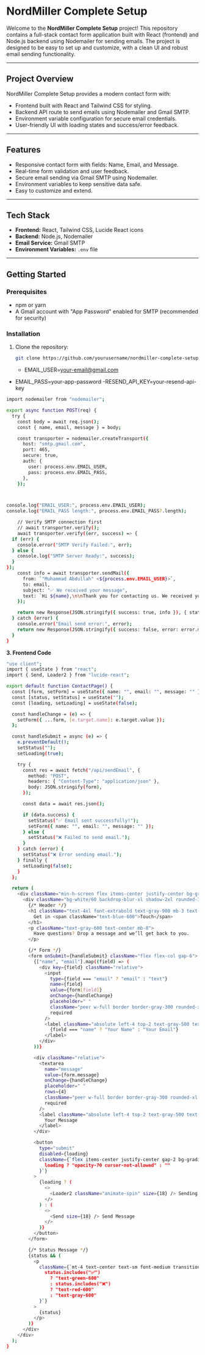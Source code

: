 # NordMiller Complete Setup

Welcome to the **NordMiller Complete Setup** project! This repository contains a full-stack contact form application built with React (frontend) and Node.js backend using Nodemailer for sending emails. The project is designed to be easy to set up and customize, with a clean UI and robust email sending functionality.

---

## Project Overview

NordMiller Complete Setup provides a modern contact form with:

- Frontend built with React and Tailwind CSS for styling.
- Backend API route to send emails using Nodemailer and Gmail SMTP.
- Environment variable configuration for secure email credentials.
- User-friendly UI with loading states and success/error feedback.

---

## Features

- Responsive contact form with fields: Name, Email, and Message.
- Real-time form validation and user feedback.
- Secure email sending via Gmail SMTP using Nodemailer.
- Environment variables to keep sensitive data safe.
- Easy to customize and extend.

---

## Tech Stack

- **Frontend:** React, Tailwind CSS, Lucide React icons
- **Backend:** Node.js, Nodemailer
- **Email Service:** Gmail SMTP
- **Environment Variables:** `.env` file

---

## Getting Started

### Prerequisites

- npm or yarn
- A Gmail account with "App Password" enabled for SMTP (recommended for security)

### Installation

1. Clone the repository:

   ```bash
   git clone https://github.com/yourusername/nordmiller-complete-setup.git
   ```
   - EMAIL_USER=your-email@gmail.com
- EMAIL_PASS=your-app-password
-RESEND_API_KEY=your-resend-api-key
```bash
import nodemailer from "nodemailer";

export async function POST(req) {
  try {
    const body = await req.json();
    const { name, email, message } = body;

    const transporter = nodemailer.createTransport({
      host: "smtp.gmail.com",
      port: 465,
      secure: true,
      auth: {
        user: process.env.EMAIL_USER,
        pass: process.env.EMAIL_PASS,
      },
    });



console.log("EMAIL_USER:", process.env.EMAIL_USER);
console.log("EMAIL_PASS length:", process.env.EMAIL_PASS?.length);

    // Verify SMTP connection first
    // await transporter.verify();
    await transporter.verify((err, success) => {
  if (err) {
    console.error("SMTP Verify Failed:", err);
  } else {
    console.log("SMTP Server Ready:", success);
  }
});
    const info = await transporter.sendMail({
      from: `"Muhammad Abdullah" <${process.env.EMAIL_USER}>`,
      to: email,
      subject: "✅ We received your message",
      text: `Hi ${name},\n\nThank you for contacting us. We received your message:\n\n"${message}"\n\nWe will get back to you soon.\n\n- Muhammad Abdullah`,
    });

    return new Response(JSON.stringify({ success: true, info }), { status: 200 });
  } catch (error) {
    console.error("Email send error:", error);
    return new Response(JSON.stringify({ success: false, error: error.message }), { status: 500 });
  }
}
```

**3. Frontend Code**
```bash
"use client";
import { useState } from "react";
import { Send, Loader2 } from "lucide-react";

export default function ContactPage() {
  const [form, setForm] = useState({ name: "", email: "", message: "" });
  const [status, setStatus] = useState("");
  const [loading, setLoading] = useState(false);

  const handleChange = (e) => {
    setForm({ ...form, [e.target.name]: e.target.value });
  };

  const handleSubmit = async (e) => {
    e.preventDefault();
    setStatus("");
    setLoading(true);

    try {
      const res = await fetch("/api/sendEmail", {
        method: "POST",
        headers: { "Content-Type": "application/json" },
        body: JSON.stringify(form),
      });

      const data = await res.json();

      if (data.success) {
        setStatus("✅ Email sent successfully!");
        setForm({ name: "", email: "", message: "" });
      } else {
        setStatus("❌ Failed to send email.");
      }
    } catch (error) {
      setStatus("❌ Error sending email.");
    } finally {
      setLoading(false);
    }
  };

  return (
    <div className="min-h-screen flex items-center justify-center bg-gradient-to-br from-blue-50 via-white to-blue-100 px-4">
      <div className="bg-white/60 backdrop-blur-xl shadow-2xl rounded-3xl p-8 md:p-12 w-full max-w-lg border border-white/40 transition-all hover:shadow-blue-100">
        {/* Header */}
        <h1 className="text-4xl font-extrabold text-gray-900 mb-3 text-center">
          Get in <span className="text-blue-600">Touch</span>
        </h1>
        <p className="text-gray-600 text-center mb-8">
          Have questions? Drop a message and we’ll get back to you.
        </p>

        {/* Form */}
        <form onSubmit={handleSubmit} className="flex flex-col gap-6">
          {["name", "email"].map((field) => (
            <div key={field} className="relative">
              <input
                type={field === "email" ? "email" : "text"}
                name={field}
                value={form[field]}
                onChange={handleChange}
                placeholder=" "
                className="peer w-full border border-gray-300 rounded-xl px-4 pt-5 pb-2 text-gray-900 bg-white/50 focus:border-blue-400 focus:ring-2 focus:ring-blue-300 focus:outline-none transition-all"
                required
              />
              <label className="absolute left-4 top-2 text-gray-500 text-sm transition-all peer-placeholder-shown:top-4 peer-placeholder-shown:text-gray-400 peer-placeholder-shown:text-base peer-focus:top-2 peer-focus:text-sm peer-focus:text-blue-500">
                {field === "name" ? "Your Name" : "Your Email"}
              </label>
            </div>
          ))}

          <div className="relative">
            <textarea
              name="message"
              value={form.message}
              onChange={handleChange}
              placeholder=" "
              rows={4}
              className="peer w-full border border-gray-300 rounded-xl px-4 pt-5 pb-2 text-gray-900 bg-white/50 focus:border-blue-400 focus:ring-2 focus:ring-blue-300 focus:outline-none transition-all"
              required
            />
            <label className="absolute left-4 top-2 text-gray-500 text-sm transition-all peer-placeholder-shown:top-4 peer-placeholder-shown:text-gray-400 peer-placeholder-shown:text-base peer-focus:top-2 peer-focus:text-sm peer-focus:text-blue-500">
              Your Message
            </label>
          </div>

          <button
            type="submit"
            disabled={loading}
            className={`flex items-center justify-center gap-2 bg-gradient-to-r from-blue-600 to-blue-500 text-white font-semibold py-3 rounded-xl shadow-lg hover:shadow-xl hover:scale-[1.02] active:scale-95 transition-all ${
              loading ? "opacity-70 cursor-not-allowed" : ""
            }`}
          >
            {loading ? (
              <>
                <Loader2 className="animate-spin" size={18} /> Sending...
              </>
            ) : (
              <>
                <Send size={18} /> Send Message
              </>
            )}
          </button>
        </form>

        {/* Status Message */}
        {status && (
          <p
            className={`mt-4 text-center text-sm font-medium transition-all ${
              status.includes("✅")
                ? "text-green-600"
                : status.includes("❌")
                ? "text-red-600"
                : "text-gray-600"
            }`}
          >
            {status}
          </p>
        )}
      </div>
    </div>
  );
}
```

